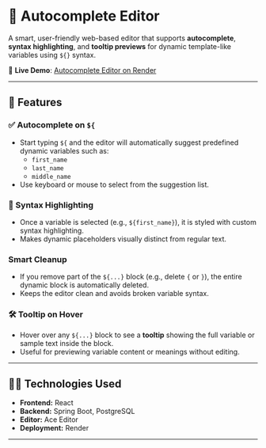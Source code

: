 # 📝 Autocomplete Editor

A smart, user-friendly web-based editor that supports **autocomplete**, **syntax highlighting**, and **tooltip previews** for dynamic template-like variables using `${}` syntax.

🔗 **Live Demo**: [Autocomplete Editor on Render](https://autocomplete-editor-frontend.onrender.com)

---

## 🚀 Features

### ✅ Autocomplete on `${`
- Start typing `${` and the editor will automatically suggest predefined dynamic variables such as:
  - `first_name`
  - `last_name`
  - `middle_name`
- Use keyboard or mouse to select from the suggestion list.

### 🎨 Syntax Highlighting
- Once a variable is selected (e.g., `${first_name}`), it is styled with custom syntax highlighting.
- Makes dynamic placeholders visually distinct from regular text.

###  Smart Cleanup
- If you remove part of the `${...}` block (e.g., delete `{` or `}`), the entire dynamic block is automatically deleted.
- Keeps the editor clean and avoids broken variable syntax.

### 🛠 Tooltip on Hover
- Hover over any `${...}` block to see a **tooltip** showing the full variable or sample text inside the block.
- Useful for previewing variable content or meanings without editing.

---

## 🧑‍💻 Technologies Used

- **Frontend:** React
- **Backend:** Spring Boot, PostgreSQL  
- **Editor:** Ace Editor
- **Deployment:** Render

---



